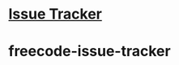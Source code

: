 # [Issue Tracker](https://www.freecodecamp.org/learn/quality-assurance/quality-assurance-projects/issue-tracker)


# freecode-issue-tracker
